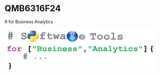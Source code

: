 # QMB6316F24
R for Business Analytics

<img src="images/R_for_Business_Analytics.png" width="500"/>
